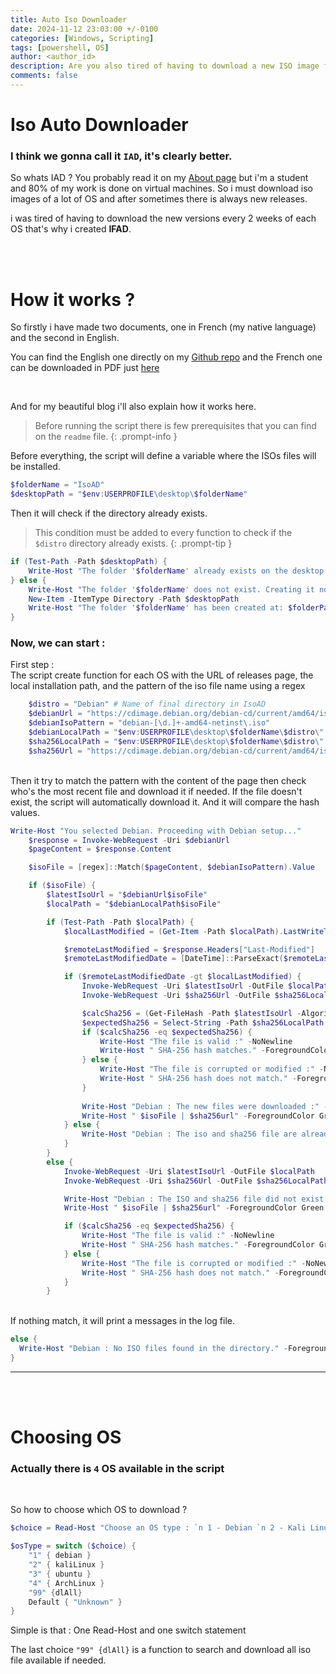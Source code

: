 ```yaml
---
title: Auto Iso Downloader
date: 2024-11-12 23:03:00 +/-0100
categories: [Windows, Scripting]
tags: [powershell, OS]    
author: <author_id>
description: Are you also tired of having to download a new ISO image for each OS every time there’s an update? You are in luck the solution is right at your fingertips...
comments: false
---
```


# Iso Auto Downloader 
### I think we gonna call it `IAD`, it's clearly better.

So whats IAD ?
You probably read it on my [About page](https://laykon4.github.io/about/) but i'm a student and 80% of my work is done on virtual machines. So i must download iso images of a lot of OS and after sometimes there is always new releases.

i was tired of having to download the new versions every 2 weeks of each OS that's why i created **IFAD**.

<br><br>

# How it works ?
So firstly i have made two documents, one in French (my native language) and the second in English.

You can find the English one directly on my [Github repo](https://github.com/Laykon4/Iso-Auto-Downloader) and the French one can be downloaded in PDF just [here](https://cdn.discordapp.com/attachments/1134410578304184360/1305949498706493481/Auto_telechargement_diso.pdf?ex=6734e3bf&is=6733923f&hm=98b966cf9a5758138f1a04fa0c616d8185a75fc022c1bb26faab58dd6c180b31&)

<br>

And for my beautiful blog i'll also explain how it works here.
<br>

> Before running the script there is few prerequisites that you can find on the `readme` file.
{: .prompt-info }

Before everything, the script will define a variable where the ISOs files will be installed.
```powershell
$folderName = "IsoAD"
$desktopPath = "$env:USERPROFILE\desktop\$folderName"
```

Then it will check if the directory already exists. 
> This condition must be added to every function to check if the `$distro` directory already exists.
{: .prompt-tip }
```powershell
if (Test-Path -Path $desktopPath) {
    Write-Host "The folder '$folderName' already exists on the desktop." -ForegroundColor Yellow
} else {
    Write-Host "The folder '$folderName' does not exist. Creating it now..." -ForegroundColor Green
    New-Item -ItemType Directory -Path $desktopPath
    Write-Host "The folder '$folderName' has been created at: $folderPath" -ForegroundColor Cyan
}
```

### Now, we can start :

First step : <br> The script create function for each OS with the URL of releases page, the local installation path, and the pattern of the iso file name using a regex

```powershell
    $distro = "Debian" # Name of final directory in IsoAD
    $debianUrl = "https://cdimage.debian.org/debian-cd/current/amd64/iso-cd/"
    $debianIsoPattern = "debian-[\d.]+-amd64-netinst\.iso"
    $debianLocalPath = "$env:USERPROFILE\desktop\$folderName\$distro\"
    $sha256LocalPath = "$env:USERPROFILE\desktop\$folderName\$distro\"
    $sha256Url = "https://cdimage.debian.org/debian-cd/current/amd64/iso-cd/SHA256SUMS"
```
<br>
Then it try to match the pattern with the content of the page then check who's the most recent file and download it if needed. If the file doesn't exist, the script will automatically download it. And it will compare the hash values.

```powershell
Write-Host "You selected Debian. Proceeding with Debian setup..."
    $response = Invoke-WebRequest -Uri $debianUrl
    $pageContent = $response.Content

    $isoFile = [regex]::Match($pageContent, $debianIsoPattern).Value

    if ($isoFile) {
        $latestIsoUrl = "$debianUrl$isoFile"
        $localPath = "$debianLocalPath$isoFile"

        if (Test-Path -Path $localPath) {
            $localLastModified = (Get-Item -Path $localPath).LastWriteTime

            $remoteLastModified = $response.Headers["Last-Modified"]
            $remoteLastModifiedDate = [DateTime]::ParseExact($remoteLastModified, "R", $null)

            if ($remoteLastModifiedDate -gt $localLastModified) {
                Invoke-WebRequest -Uri $latestIsoUrl -OutFile $localPath
                Invoke-WebRequest -Uri $sha256Url -OutFile $sha256LocalPath

                $calcSha256 = (Get-FileHash -Path $latestIsoUrl -Algorithm SHA256).Hash
                $expectedSha256 = Select-String -Path $sha256LocalPath -Pattern ([System.IO.Path]::GetFileName($latestIsoUrl)) | ForEach-Object { $_ -replace "\s.*", "" }
                if ($calcSha256 -eq $expectedSha256) {
                    Write-Host "The file is valid :" -NoNewline
                    Write-Host " SHA-256 hash matches." -ForegroundColor Green
                } else {
                    Write-Host "The file is corrupted or modified :" -NoNewline
                    Write-Host " SHA-256 hash does not match." -ForegroundColor Red
                }
            
                Write-Host "Debian : The new files were downloaded :" -NoNewline
                Write-Host " $isoFile | $sha256url" -ForegroundColor Green
            } else {
                Write-Host "Debian : The iso and sha256 file are already up to date."
            }
        } 
        else {
            Invoke-WebRequest -Uri $latestIsoUrl -OutFile $localPath
            Invoke-WebRequest -Uri $sha256Url -OutFile $sha256LocalPath

            Write-Host "Debian : The ISO and sha256 file did not exist locally and was downloaded :" -NoNewline
            Write-Host " $isoFile | $sha256url" -ForegroundColor Green

            if ($calcSha256 -eq $expectedSha256) {
                Write-Host "The file is valid :" -NoNewline
                Write-Host " SHA-256 hash matches." -ForegroundColor Green
            } else {
                Write-Host "The file is corrupted or modified :" -NoNewline
                Write-Host " SHA-256 hash does not match." -ForegroundColor Red
            }
        }
```

<br>
If nothing match, it will print a messages in the log file.

```powershell
else {
  Write-Host "Debian : No ISO files found in the directory." -ForegroundColor Red
}
```
---
<br><br>


# Choosing OS
### Actually there is `4` OS available in the script
<br>

So how to choose which OS to download ?
```powershell
$choice = Read-Host "Choose an OS type : `n 1 - Debian `n 2 - Kali Linux `n 3 - Ubuntu `n 4 - Arch `n 99 - Download all `n Your choice "

$osType = switch ($choice) {
    "1" { debian }
    "2" { kaliLinux }
    "3" { ubuntu }
    "4" { ArchLinux }
    "99" {dlAll}
    Default { "Unknown" }
}
```
Simple is that : One Read-Host and one switch statement

The last choice `"99" {dlAll}` is a function to search and download all iso file available if needed.
